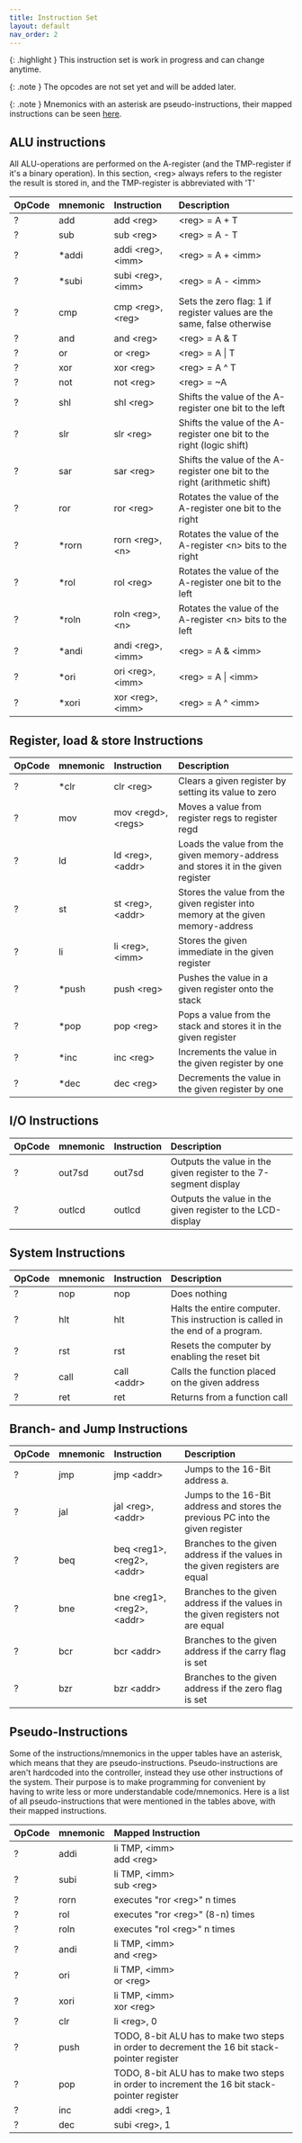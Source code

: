 ```yaml
---
title: Instruction Set
layout: default
nav_order: 2
---
```


{: .highlight }
This instruction set is work in progress and can change anytime.

{: .note }
The opcodes are not set yet and will be added later.

{: .note }
Mnemonics with an asterisk are pseudo-instructions, their mapped instructions can be seen [here](#pseudo-instructions).

## ALU instructions

All ALU-operations are performed on the A-register (and the TMP-register if it's a binary operation). In this section, \<reg> always refers to the register the result is stored in, and the TMP-register is abbreviated with 'T'

| OpCode | mnemonic | Instruction         | Description                                                                |
| :----- | :------- | :------------------ | :------------------------------------------------------------------------- |
| ?      | add      | add \<reg>          | \<reg> = A + T                                                             |
| ?      | sub      | sub \<reg>          | \<reg> = A - T                                                             |
| ?      | \*addi   | addi \<reg>, \<imm> | \<reg> = A + \<imm>                                                        |
| ?      | \*subi   | subi \<reg>, \<imm> | \<reg> = A - \<imm>                                                        |
| ?      | cmp      | cmp \<reg>, \<reg>  | Sets the zero flag: 1 if register values are the same, false otherwise     |
| ?      | and      | and \<reg>          | \<reg> = A & T                                                             |
| ?      | or       | or \<reg>           | \<reg> = A \| T                                                            |
| ?      | xor      | xor \<reg>          | \<reg> = A ^ T                                                             |
| ?      | not      | not \<reg>          | \<reg> = ~A                                                                |
| ?      | shl      | shl \<reg>          | Shifts the value of the A-register one bit to the left                     |
| ?      | slr      | slr \<reg>          | Shifts the value of the A-register one bit to the right (logic shift)      |
| ?      | sar      | sar \<reg>          | Shifts the value of the A-register one bit to the right (arithmetic shift) |
| ?      | ror      | ror \<reg>          | Rotates the value of the A-register one bit to the right                   |
| ?      | \*rorn   | rorn \<reg>, \<n>   | Rotates the value of the A-register \<n> bits to the right                 |
| ?      | \*rol    | rol \<reg>          | Rotates the value of the A-register one bit to the left                    |
| ?      | \*roln   | roln \<reg>, \<n>   | Rotates the value of the A-register \<n> bits to the left                  |
| ?      | \*andi   | andi \<reg>, \<imm> | \<reg> = A & \<imm>                                                        |
| ?      | \*ori    | ori \<reg>, \<imm>  | \<reg> = A \| \<imm>                                                       |
| ?      | \*xori   | xor \<reg>, \<imm>  | \<reg> = A ^ \<imm>                                                        |

## Register, load & store Instructions

| OpCode | mnemonic | Instruction          | Description                                                                       |
| :----- | :------- | :------------------- | :-------------------------------------------------------------------------------- |
| ?      | \*clr    | clr \<reg>           | Clears a given register by setting its value to zero                              |
| ?      | mov      | mov \<regd>, \<regs> | Moves a value from register regs to register regd                                 |
| ?      | ld       | ld \<reg>, \<addr>   | Loads the value from the given memory-address and stores it in the given register |
| ?      | st       | st \<reg>, \<addr>   | Stores the value from the given register into memory at the given memory-address  |
| ?      | li       | li \<reg>, \<imm>    | Stores the given immediate in the given register                                  |
| ?      | \*push   | push \<reg>          | Pushes the value in a given register onto the stack                               |
| ?      | \*pop    | pop \<reg>           | Pops a value from the stack and stores it in the given register                   |
| ?      | \*inc    | inc \<reg>           | Increments the value in the given register by one                                 |
| ?      | \*dec    | dec \<reg>           | Decrements the value in the given register by one                                 |

## I/O Instructions

| OpCode | mnemonic | Instruction | Description                                                      |
| :----- | :------- | :---------- | :--------------------------------------------------------------- |
| ?      | out7sd   | out7sd      | Outputs the value in the given register to the 7-segment display |
| ?      | outlcd   | outlcd      | Outputs the value in the given register to the LCD-display       |

## System Instructions

| OpCode | mnemonic | Instruction  | Description                                                                    |
| :----- | :------- | :----------- | :----------------------------------------------------------------------------- |
| ?      | nop      | nop          | Does nothing                                                                   |
| ?      | hlt      | hlt          | Halts the entire computer. This instruction is called in the end of a program. |
| ?      | rst      | rst          | Resets the computer by enabling the reset bit                                  |
| ?      | call     | call \<addr> | Calls the function placed on the given address                                 |
| ?      | ret      | ret          | Returns from a function call                                                   |

## Branch- and Jump Instructions

| OpCode | mnemonic | Instruction                   | Description                                                                      |
| :----- | :------- | :---------------------------- | :------------------------------------------------------------------------------- |
| ?      | jmp      | jmp \<addr>                   | Jumps to the 16-Bit address a.                                                   |
| ?      | jal      | jal \<reg>, \<addr>           | Jumps to the 16-Bit address and stores the previous PC into the given register   |
| ?      | beq      | beq \<reg1>, \<reg2>, \<addr> | Branches to the given address if the values in the given registers are equal     |
| ?      | bne      | bne \<reg1>, \<reg2>, \<addr> | Branches to the given address if the values in the given registers not are equal |
| ?      | bcr      | bcr \<addr>                   | Branches to the given address if the carry flag is set                           |
| ?      | bzr      | bzr \<addr>                   | Branches to the given address if the zero flag is set                            |

## Pseudo-Instructions

Some of the instructions/mnemonics in the upper tables have an asterisk, which means that they are pseudo-instructions. Pseudo-instructions are aren't hardcoded into the controller, instead they use other instructions of the system. Their purpose is to make programming for convenient by having to write less or more understandable code/mnemonics.
Here is a list of all pseudo-instructions that were mentioned in the tables above, with their mapped instructions.

| OpCode | mnemonic | Mapped Instruction                                                                            |
| :----- | :------- | :-------------------------------------------------------------------------------------------- |
| ?      | addi     | li TMP, \<imm> <br> add \<reg>                                                                |
| ?      | subi     | li TMP, \<imm> <br> sub \<reg>                                                                |
| ?      | rorn     | executes "ror \<reg>" n times                                                                 |
| ?      | rol      | executes "ror \<reg>" (8-n) times                                                             |
| ?      | roln     | executes "rol \<reg>" n times                                                                 |
| ?      | andi     | li TMP, \<imm> <br> and \<reg>                                                                |
| ?      | ori      | li TMP, \<imm> <br> or \<reg>                                                                 |
| ?      | xori     | li TMP, \<imm> <br> xor \<reg>                                                                |
| ?      | clr      | li \<reg>, 0                                                                                  |
| ?      | push     | TODO, 8-bit ALU has to make two steps in order to decrement the 16 bit stack-pointer register |
| ?      | pop      | TODO, 8-bit ALU has to make two steps in order to increment the 16 bit stack-pointer register |
| ?      | inc      | addi \<reg>, 1                                                                                |
| ?      | dec      | subi \<reg>, 1                                                                                |
